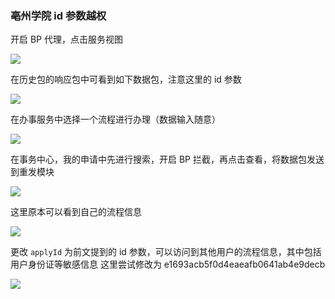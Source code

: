 ### 亳州学院 id 参数越权

开启 BP 代理，点击服务视图

![](https://pic1.imgdb.cn/item/68afe7d458cb8da5c8581ae2.png)

在历史包的响应包中可看到如下数据包，注意这里的 id 参数

![](https://pic1.imgdb.cn/item/68afe8c058cb8da5c8581b4a.png)

在办事服务中选择一个流程进行办理（数据输入随意）

![](https://pic1.imgdb.cn/item/68afe8df58cb8da5c8581b69.png)

在事务中心，我的申请中先进行搜索，开启 BP 拦截，再点击查看，将数据包发送到重发模块

![](https://pic1.imgdb.cn/item/68afe8fb58cb8da5c8581b72.png)

这里原本可以看到自己的流程信息

![](https://pic1.imgdb.cn/item/68afe90c58cb8da5c8581b7c.png)

更改 `applyId` 为前文提到的 id 参数，可以访问到其他用户的流程信息，其中包括 用户身份证等敏感信息 这里尝试修改为 e1693acb5f0d4eaeafb0641ab4e9decb

![](https://pic1.imgdb.cn/item/68afe92258cb8da5c8581b88.png)